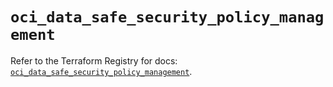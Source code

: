 # `oci_data_safe_security_policy_management`

Refer to the Terraform Registry for docs: [`oci_data_safe_security_policy_management`](https://registry.terraform.io/providers/hashicorp/oci/7.19.0/docs/resources/data_safe_security_policy_management).
